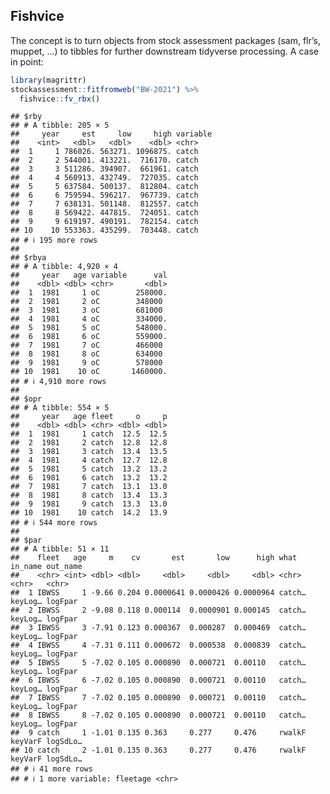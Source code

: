 
## Fishvice

The concept is to turn objects from stock assessment packages (sam,
flr’s, muppet, …) to tibbles for further downstream tidyverse
processing. A case in point:

``` r
library(magrittr)
stockassessment::fitfromweb("BW-2021") %>% 
  fishvice::fv_rbx()
```

    ## $rby
    ## # A tibble: 205 × 5
    ##     year     est     low     high variable
    ##    <int>   <dbl>   <dbl>    <dbl> <chr>   
    ##  1     1 786026. 563271. 1096875. catch   
    ##  2     2 544001. 413221.  716170. catch   
    ##  3     3 511286. 394907.  661961. catch   
    ##  4     4 560913. 432749.  727035. catch   
    ##  5     5 637584. 500137.  812804. catch   
    ##  6     6 759594. 596217.  967739. catch   
    ##  7     7 638131. 501148.  812557. catch   
    ##  8     8 569422. 447815.  724051. catch   
    ##  9     9 619197. 490191.  782154. catch   
    ## 10    10 553363. 435299.  703448. catch   
    ## # ℹ 195 more rows
    ## 
    ## $rbya
    ## # A tibble: 4,920 × 4
    ##     year   age variable      val
    ##    <dbl> <dbl> <chr>       <dbl>
    ##  1  1981     1 oC        258000.
    ##  2  1981     2 oC        348000 
    ##  3  1981     3 oC        681000 
    ##  4  1981     4 oC        334000.
    ##  5  1981     5 oC        548000.
    ##  6  1981     6 oC        559000.
    ##  7  1981     7 oC        466000 
    ##  8  1981     8 oC        634000 
    ##  9  1981     9 oC        578000 
    ## 10  1981    10 oC       1460000.
    ## # ℹ 4,910 more rows
    ## 
    ## $opr
    ## # A tibble: 554 × 5
    ##     year   age fleet     o     p
    ##    <dbl> <dbl> <chr> <dbl> <dbl>
    ##  1  1981     1 catch  12.5  12.5
    ##  2  1981     2 catch  12.8  12.8
    ##  3  1981     3 catch  13.4  13.5
    ##  4  1981     4 catch  12.7  12.8
    ##  5  1981     5 catch  13.2  13.2
    ##  6  1981     6 catch  13.2  13.2
    ##  7  1981     7 catch  13.1  13.0
    ##  8  1981     8 catch  13.4  13.3
    ##  9  1981     9 catch  13.3  13.0
    ## 10  1981    10 catch  14.2  13.9
    ## # ℹ 544 more rows
    ## 
    ## $par
    ## # A tibble: 51 × 11
    ##    fleet   age     m    cv       est       low      high what   in_name out_name
    ##    <chr> <int> <dbl> <dbl>     <dbl>     <dbl>     <dbl> <chr>  <chr>   <chr>   
    ##  1 IBWSS     1 -9.66 0.204 0.0000641 0.0000426 0.0000964 catch… keyLog… logFpar 
    ##  2 IBWSS     2 -9.08 0.118 0.000114  0.0000901 0.000145  catch… keyLog… logFpar 
    ##  3 IBWSS     3 -7.91 0.123 0.000367  0.000287  0.000469  catch… keyLog… logFpar 
    ##  4 IBWSS     4 -7.31 0.111 0.000672  0.000538  0.000839  catch… keyLog… logFpar 
    ##  5 IBWSS     5 -7.02 0.105 0.000890  0.000721  0.00110   catch… keyLog… logFpar 
    ##  6 IBWSS     6 -7.02 0.105 0.000890  0.000721  0.00110   catch… keyLog… logFpar 
    ##  7 IBWSS     7 -7.02 0.105 0.000890  0.000721  0.00110   catch… keyLog… logFpar 
    ##  8 IBWSS     8 -7.02 0.105 0.000890  0.000721  0.00110   catch… keyLog… logFpar 
    ##  9 catch     1 -1.01 0.135 0.363     0.277     0.476     rwalkF keyVarF logSdLo…
    ## 10 catch     2 -1.01 0.135 0.363     0.277     0.476     rwalkF keyVarF logSdLo…
    ## # ℹ 41 more rows
    ## # ℹ 1 more variable: fleetage <chr>
